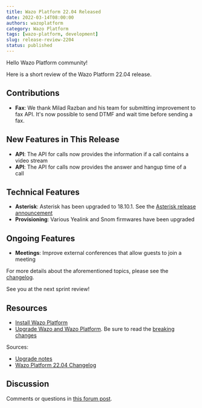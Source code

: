 ```yaml
---
title: Wazo Platform 22.04 Released
date: 2022-03-14T08:00:00
authors: wazoplatform
category: Wazo Platform
tags: [wazo-platform, development]
slug: release-review-2204
status: published
---
```


Hello Wazo Platform community!

Here is a short review of the Wazo Platform 22.04 release.

## Contributions

- **Fax**: We thank Milad Razban and his team for submitting improvement to
  fax API. It's now possible to send DTMF and wait time before sending a fax.

## New Features in This Release

- **API**: The API for calls now provides the information if a call contains a video stream
- **API**: The API for calls now provides the answer and hangup time of a call

## Technical Features

- **Asterisk**: Asterisk has been upgraded to 18.10.1. See the
  [Asterisk release announcement](https://www.asterisk.org/asterisk-news/asterisk-16-24-1-18-10-1-19-2-1-and-16-8-cert13-now-available-security/)
- **Provisioning**: Various Yealink and Snom firmwares have been upgraded

## Ongoing Features

- **Meetings**: Improve external conferences that allow guests to join a meeting

For more details about the aforementioned topics, please see the [changelog](https://wazo-dev.atlassian.net/issues/?jql=project%3DWAZO%20AND%20fixVersion%3D22.04).

See you at the next sprint review!

<!-- truncate -->

## Resources

- [Install Wazo Platform](https://wazo-platform.org/use-cases)
- [Upgrade Wazo and Wazo Platform](/uc-doc/upgrade/). Be sure to read the
  [breaking changes](/uc-doc/upgrade/upgrade_notes#22-04)

Sources:

- [Upgrade notes](/uc-doc/upgrade/upgrade_notes#22-04)
- [Wazo Platform 22.04 Changelog](https://wazo-dev.atlassian.net/issues/?jql=project%3DWAZO%20AND%20fixVersion%3D22.04)

## Discussion

Comments or questions in
[this forum post](https://wazo-platform.discourse.group/t/blog-wazo-platform-22-04-released).
